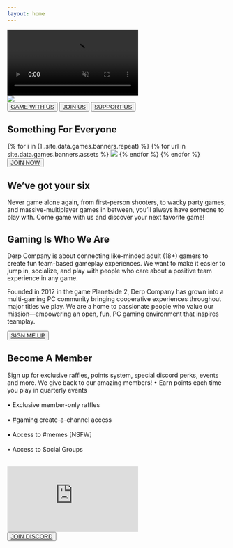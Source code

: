 ```yaml
---
layout: home
---
```


<div>
  <div id="backgroundVideoContainer">
    <video autoplay muted loop id="backgroundVideo">
      <source src="{{ site.baseurl }}/public/video/banner-video.mp4" type="video/mp4">
    </video>
    <div id="videoHeader">
      <img class="headervidlink" src="{{ site.baseurl }}/public/img/logo-splash.png">
    </div>
  </div>
  <div class="sectionTriButton">
    <button class="triButton backgroundImageDark triButtonBackground1">
      <a href="{{ site.baseurl }}/games/">GAME WITH US</a>
    </button>
    <button class="triButton backgroundImageDark triButtonBackground2">
      <a href="{{ site.baseurl }}/join/">JOIN US</a>
    </button>
    <button class="triButton backgroundImageDark triButtonBackground3">
      <a href="{{ site.baseurl }}/support/">SUPPORT US</a>
    </button>
  </div>
  <div class="sectionGameCatalog">
    <div class="section verticalPaddingXLarge">
      <div class="sectionColumnFullWidth">
        <h2>Something For Everyone</h2>
      </div>
    </div>
    <div class="sectionGameRow">
      {% for i in (1..site.data.games.banners.repeat) %}
        {% for url in site.data.games.banners.assets %}
          <img class="gameCatalogItem" src="{{ site.baseurl }}/public/img/{{ url }}">
        {% endfor %}
      {% endfor %}      
    </div>
  </div>
</div>

<div id="container">
  <div id="content">
    <div class="heightXXLarge"></div>
    <div class="section hideTopBorder backgroundGame1 backgroundImageDark backgroundImageTop sectionBorderTop sectionBorderBottom">
      <div class="sectionColumnSub">
        <button class="navButton">
          <a href="{{ site.baseurl }}/support/">JOIN NOW</a>
        </button>
      </div>
      <div class="sectionColumnMain">
        <h2>We’ve got your six</h2>
        <p class="bold">Never game alone again, from first-person shooters, to wacky party games, and massive-multiplayer games in between, you’ll always have someone to play with. Come game with us and discover your next favorite game!</p>
      </div>
    </div>
    <div class="section backgroundGame2 backgroundImageDark backgroundImageTop sectionBorderTop sectionBorderBottom">
      <div class="sectionColumnMain">
        <h2>Gaming Is Who We Are</h2>
        <p class="bold">Derp Company is about connecting like-minded adult (18+) gamers to create fun team-based gameplay experiences. We want to make it easier to jump in, socialize, and play with people who care about a positive team experience in any game.</p> 
        <p class="bold">Founded in 2012 in the game Planetside 2, Derp Company has grown into a multi-gaming PC community bringing cooperative experiences throughout major titles we play. We are a home to passionate people who value our mission—empowering an open, fun, PC gaming environment that inspires teamplay.</p>
      </div>
      <div class="sectionColumnSub">
      </div>
    </div>
    <div class="section sectionBorderTop sectionBorderBottom">
      <div class="sectionColumnSub">
        <button class="navButton">
          <a href="{{ site.baseurl }}/support/">SIGN ME UP</a>
        </button>
      </div>
      <div class="sectionColumnMain">
        <h2>Become A Member</h2>
        <p class="bold">Sign up for exclusive raffles, points system, special discord perks, events and more. We give back to our amazing members!
          •  Earn points each time you play in quarterly events<br><br>
          •  Exclusive member-only raffles<br><br>
          •  #gaming create-a-channel access<br><br>
          •  Access to #memes [NSFW]<br><br>
          •  Access to Social Groups<br><br>
        </p>
      </div>
    </div>
    <div class="section">
      <div class="sectionColumnMain">
        <iframe id="discordEmbed" src="https://discord.com/widget?id=154310693171101697&theme=dark" allowtransparency="true" frameborder="0" sandbox="allow-popups allow-popups-to-escape-sandbox allow-same-origin allow-scripts"></iframe>
      </div>
      <div class="sectionColumnSub">
        <button class="navButton">
          <a href="http://discord.derpcompany.com/">JOIN DISCORD</a>
        </button>
      </div>
    </div>
  </div>
</div>